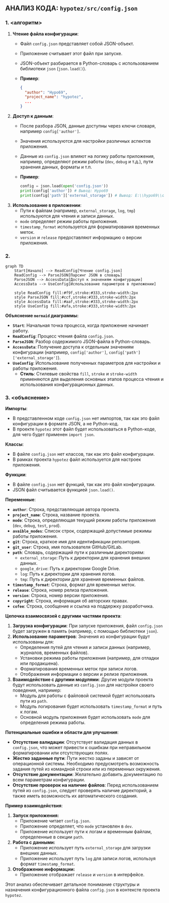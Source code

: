 ## АНАЛИЗ КОДА: `hypotez/src/config.json`

### 1. <алгоритм>

1.  **Чтение файла конфигурации**:
    *   Файл `config.json` представляет собой JSON-объект.
    *   Приложение считывает этот файл при запуске.
    *   JSON-объект разбирается в Python-словарь с использованием библиотеки `json` (`json.load()`).

    *   **Пример**:
        ```json
        {
          "author": "Hypo69",
          "project_name": "hypotez",
          ...
        }
        ```
2.  **Доступ к данным**:
    *   После разбора JSON, данные доступны через ключи словаря, например `config['author']`.
    *   Значения используются для настройки различных аспектов приложения.
    *   Данные из `config.json` влияют на логику работы приложения, например, определяют режим работы (`dev`, `debug` и т.д.), пути хранения данных, форматы и т.п.

    *   **Пример**:
        ```python
        config = json.load(open('config.json'))
        print(config['author']) # Вывод: Hypo69
        print(config['path']['external_storage']) # Вывод: E:\\hypo69\\data
        ```
3.  **Использование в приложении**:
    *   Пути к файлам (например, `external_storage`, `log`, `tmp`) используются для чтения и записи данных.
    *   `mode` определяет режим работы приложения.
    *   `timestamp_format` используется для форматирования временных меток.
    *   `version` и `release` предоставляют информацию о версии приложения.

### 2. <mermaid>

```mermaid
graph TD
    Start[Начало] --> ReadConfig[Чтение config.json]
    ReadConfig --> ParseJSON[Парсинг JSON в словарь]
    ParseJSON --> AccessData[Доступ к значениям конфигурации]
    AccessData --> UseConfig[Использование параметров в приложении]

    style ReadConfig fill:#f9f,stroke:#333,stroke-width:2px
    style ParseJSON fill:#ccf,stroke:#333,stroke-width:2px
    style AccessData fill:#aaf,stroke:#333,stroke-width:2px
    style UseConfig fill:#afa,stroke:#333,stroke-width:2px
```

**Объяснение `mermaid` диаграммы:**

*   **`Start`**: Начальная точка процесса, когда приложение начинает работу.
*   **`ReadConfig`**: Процесс чтения файла `config.json`.
*   **`ParseJSON`**: Разбор содержимого JSON-файла в Python-словарь.
*   **`AccessData`**: Получение доступа к отдельным значениям конфигурации (например, `config['author']`, `config['path']['external_storage']`).
*   **`UseConfig`**: Использование полученных параметров для настройки и работы приложения.
    *  **Стиль**: Стилевые свойства `fill`, `stroke` и `stroke-width` применяются для выделения основных этапов процесса чтения и использования конфигурационных данных.

### 3. <объяснение>

**Импорты**:
  * В представленном коде `config.json` нет импортов, так как это файл конфигурации в формате JSON, а не Python-код.
  * В проекте `hypotez` этот файл будет использоваться в Python-коде, для чего будет применен `import json`.

**Классы**:
  * В файле `config.json` нет классов, так как это файл конфигурации.
  * В рамках проекта `hypotez` файл используется для настроек приложения.

**Функции**:
  * В файле `config.json` нет функций, так как это файл конфигурации.
  * JSON файл считывается функцией `json.load()`.

**Переменные**:

*   **`author`**: Строка, представляющая автора проекта.
*   **`project_name`**: Строка, название проекта.
*   **`mode`**: Строка, определяющая текущий режим работы приложения (`dev`, `debug`, `test`, `prod`).
*   **`avaible_modes`**: Список строк, содержащий допустимые режимы работы приложения.
*   **`git`**: Строка, краткое имя для идентификации репозитория.
*   **`git_user`**: Строка, имя пользователя GitHub/GitLab.
*   **`path`**: Словарь, содержащий пути к различным директориям:
    *   `external_storage`: Путь к директории для хранения внешних данных.
    *   `google_drive`: Путь к директории Google Drive.
    *   `log`: Путь к директории для хранения логов.
    *   `tmp`: Путь к директории для хранения временных файлов.
*   **`timestamp_format`**: Строка, формат для временных меток.
*   **`release`**: Строка, номер релиза приложения.
*   **`version`**: Строка, номер версии приложения.
*   **`copyright`**: Строка, информация об авторских правах.
*  **`cofee`**: Строка, сообщение и ссылка на поддержку разработчика.

**Цепочка взаимосвязей с другими частями проекта**:

1.  **Загрузка конфигурации**: При запуске приложения, файл `config.json` будет загружен в память (например, с помощью библиотеки `json`).
2.  **Использование параметров**: Значения из конфигурации будут использованы для:
    *   Определения путей для чтения и записи данных (например, журналов, временных файлов).
    *   Установки режима работы приложения (например, для отладки или продакшена).
    *   Форматирования временных меток при записи логов.
    *   Отображения информации о версии и релизе приложения.
3.  **Взаимодействие с другими модулями**: Другие модули проекта будут использовать данные из `config.json` для настройки своего поведения, например:
    *   Модуль для работы с файловой системой будет использовать пути из `path`.
    *   Модуль логирования будет использовать `timestamp_format` и путь к логам.
    *   Основной модуль приложения будет использовать `mode` для определения режима работы.

**Потенциальные ошибки и области для улучшения**:

*   **Отсутствие валидации**: Отсутствует валидация данных в `config.json`, что может привести к ошибкам при неправильном форматировании или отсутствующих полях.
*   **Жестко заданные пути**: Пути жестко заданы и зависят от операционной системы. Необходимо предусмотреть возможность задания путей из командной строки или из переменных окружения.
*   **Отсутствие документации**: Желательно добавить документацию по всем параметрам конфигурации.
*   **Отсутствие проверок на наличие файлов**:  Перед использованием путей из `config.json`, следует проверять наличие директорий, а также иметь возможность их автоматического создания.

**Пример взаимодействия**:

1.  **Запуск приложения:**
    *   Приложение читает `config.json`.
    *   Приложение определяет, что `mode` установлен в `dev`.
    *   Приложение использует пути к логам и временным файлам, определенные в секции `path`.
2.  **Работа с данными:**
    *   Приложение использует путь `external_storage` для загрузки внешних данных.
    *   Приложение использует путь `log` для записи логов, используя формат `timestamp_format`.
3.  **Отображение информации:**
    *   Приложение отображает `release` и `version` в интерфейсе.

Этот анализ обеспечивает детальное понимание структуры и назначения конфигурационного файла `config.json` в контексте проекта `hypotez`.